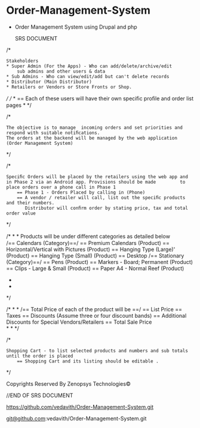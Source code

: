 # Order-Management-System
* Order Management System using Drupal and php

  SRS DOCUMENT 


/*

	Stakeholders
	* Super Admin (For the Apps) - Who can add/delete/archive/edit 
	    sub admins and other users & data
	* Sub Admins - Who can view/edit/add but can't delete records
 	* Distributor (Main Distributor)
	* Retailers or Vendors or Store Fronts or Shop.
*/
	 /*
	 *
		== Each of these users will have their own speciﬁc proﬁle and order list pages 
	*
	*/



/*

	The objective is to manage  incoming orders and set priorities and respond with suitable notiﬁcations. 
	The orders at the backend will be managed by the web application (Order Management System) 
*/



/*

	Speciﬁc Orders will be placed by the retailers using the web app and in Phase 2 via an Android app. Provisions should be made         to place orders over a phone call in Phase 1  
		== Phase 1 - Orders Placed by calling in (Phone)
		== A vendor / retailer will call, list out the speciﬁc products and their numbers. 
		   Distributor will conﬁrm order by stating price, tax and total order value 

*/



/*
*
*
	Products will be under diﬀerent categories as detailed below  	
	/== Calendars (Category)==/
		== Premium Calendars (Product)
		== Horizontal/Vertical with Pictures (Product)
		== Hanging Type (Large)' (Product)
		== Hanging Type (Small) (Product)
		== Desktop
	/== Stationary (Category)==/ 
		== Pens (Product)
		== Markers - Board; Permanent (Product)
		== Clips - Large & Small (Product)
		== Paper A4 - Normal Reef (Product)

*
*
*/



/*
*
*
	/== Total Price of each of the product will be ==/
		== List Price
		== Taxes 
		== Discounts (Assume three or four discount bands)
		== Additional Discounts for Special Vendors/Retailers 
		== Total Sale Price  
*
*
*/



/*

	Shopping Cart - to list selected products and numbers and sub totals until the order is placed
		== Shopping Cart and its listing should be editable .

*/
 
 Copyrights Reserved By Zenopsys Technologies© 

//END OF SRS DOCUMENT

https://github.com/vedavith/Order-Management-System.git

git@github.com:vedavith/Order-Management-System.git
